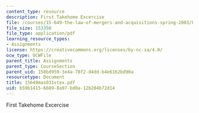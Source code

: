```yaml
---
content_type: resource
description: First Takehome Excercise
file: /courses/15-649-the-law-of-mergers-and-acquisitions-spring-2003/b59b141566898a97bd0a12b204b72d14_15649mas031stex.pdf
file_size: 153350
file_type: application/pdf
learning_resource_types:
- Assignments
license: https://creativecommons.org/licenses/by-nc-sa/4.0/
ocw_type: OCWFile
parent_title: Assignments
parent_type: CourseSection
parent_uid: 158bd959-3e4a-78f2-d4dd-b4e6162bd90a
resourcetype: Document
title: 15649mas031stex.pdf
uid: b59b1415-6689-8a97-bd0a-12b204b72d14
---
```

First Takehome Excercise